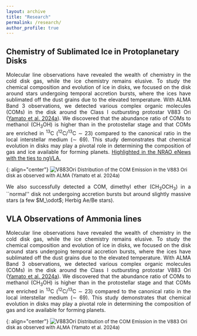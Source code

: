 ```yaml
---
layout: archive
title: "Research"
permalink: /research/
author_profile: true
---
```


## Chemistry of Sublimated Ice in Protoplanetary Disks
<div style="text-align: justify">Molecular line observations have revealed the wealth of chemistry in the cold disk gas, while the ice chemistry remains elusive. To study the chemical composition and evolution of ice in disks, we focused on the disk around stars undergoing temporal accretion bursts, where the ices have sublimated off the dust grains due to the elevated temperature. With ALMA Band 3 observations, we detected various complex organic molecules (COMs) in the disk around the Class I outbursting protostar V883 Ori (<a href="https://iopscience.iop.org/article/10.3847/1538-3881/ad11d9">Yamato et al. 2024a</a>). We discovered that the abundance ratio of COMs to methanol (CH<sub>3</sub>OH) is higher than in the protostellar stage and that COMs are enriched in <sup>13</sup>C (<sup>12</sup>C/<sup>13</sup>C ∼ 23) compared to the canonical ratio in the local interstellar medium (∼ 69). This study demonstrates that chemical evolution in disks may play a pivotal role in determining the composition of gas and ice available for forming planets. <a href="https://science.nrao.edu/enews/17.3/index.shtml#ngvla_science">Highlighted in the NRAO eNews with the ties to ngVLA.</a> </div>

{: align="center"}
![V883Ori](https://yyamato-as.github.io/website/images/V883_Ori_mom0_gallery.png)
<span style="font-size: small;">Distribution of the COM Emission in the V883 Ori disk as observed with ALMA (<a href="https://iopscience.iop.org/article/10.3847/1538-3881/ad11d9" style="text-decoration: none">Yamato et al. 2024a</a>)</span>

<div style="text-align: justify">We also successfully detected a COM, dimethyl ether (CH<sub>3</sub>OCH<sub>3</sub>) in a ``normal'' disk not undergoing accretion bursts but around slightly massive stars (a few $M_\odot$; Herbig Ae/Be stars). </div>

## VLA Observations of Ammonia lines
<div style="text-align: justify">Molecular line observations have revealed the wealth of chemistry in the cold disk gas, while the ice chemistry remains elusive. To study the chemical composition and evolution of ice in disks, we focused on the disk around stars undergoing temporal accretion bursts, where the ices have sublimated off the dust grains due to the elevated temperature. With ALMA Band 3 observations, we detected various complex organic molecules (COMs) in the disk around the Class I outbursting protostar V883 Ori (<a href="https://iopscience.iop.org/article/10.3847/1538-3881/ad11d9">Yamato et al. 2024a</a>). We discovered that the abundance ratio of COMs to methanol (CH<sub>3</sub>OH) is higher than in the protostellar stage and that COMs are enriched in <sup>13</sup>C (<sup>12</sup>C/<sup>13</sup>C ∼ 23) compared to the canonical ratio in the local interstellar medium (∼ 69). This study demonstrates that chemical evolution in disks may play a pivotal role in determining the composition of gas and ice available for forming planets.</div>

{: align="center"}
![V883Ori](https://yyamato-as.github.io/website/images/V883_Ori_mom0_gallery.png)
<span style="font-size: small;">Distribution of the COM Emission in the V883 Ori disk as observed with ALMA (<a href="https://iopscience.iop.org/article/10.3847/1538-3881/ad11d9" style="text-decoration: none">Yamato et al. 2024a</a>)</span>
